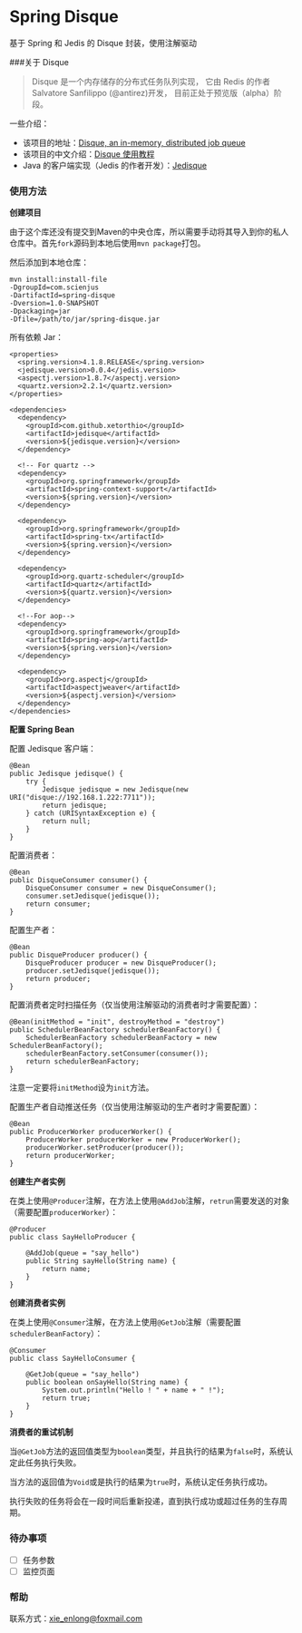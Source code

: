 # Spring Disque

基于 Spring 和 Jedis 的 Disque 封装，使用注解驱动

###关于 Disque

> Disque 是一个内存储存的分布式任务队列实现， 它由 Redis 的作者 Salvatore Sanfilippo (@antirez)开发， 目前正处于预览版（alpha）阶段。

一些介绍：

 - 该项目的地址：[Disque, an in-memory, distributed job queue][1]
 - 该项目的中文介绍：[Disque 使用教程][2]
 - Java 的客户端实现（Jedis 的作者开发）：[Jedisque][3]

[1]: https://github.com/antirez/disque
[2]: http://disquebook.com/
[3]: https://github.com/xetorthio/jedisque

### 使用方法

**创建项目**

由于这个库还没有提交到Maven的中央仓库，所以需要手动将其导入到你的私人仓库中。首先`fork`源码到本地后使用`mvn package`打包。

然后添加到本地仓库：

```
mvn install:install-file  
-DgroupId=com.scienjus
-DartifactId=spring-disque
-Dversion=1.0-SNAPSHOT
-Dpackaging=jar  
-Dfile=/path/to/jar/spring-disque.jar
```

所有依赖 Jar：

```
<properties>
  <spring.version>4.1.8.RELEASE</spring.version>
  <jedisque.version>0.0.4</jedis.version>
  <aspectj.version>1.8.7</aspectj.version>
  <quartz.version>2.2.1</quartz.version>
</properties>

<dependencies>
  <dependency>
    <groupId>com.github.xetorthio</groupId>
    <artifactId>jedisque</artifactId>
    <version>${jedisque.version}</version>
  </dependency>

  <!-- For quartz -->
  <dependency>
    <groupId>org.springframework</groupId>
    <artifactId>spring-context-support</artifactId>
    <version>${spring.version}</version>
  </dependency>

  <dependency>
    <groupId>org.springframework</groupId>
    <artifactId>spring-tx</artifactId>
    <version>${spring.version}</version>
  </dependency>

  <dependency>
    <groupId>org.quartz-scheduler</groupId>
    <artifactId>quartz</artifactId>
    <version>${quartz.version}</version>
  </dependency>

  <!--For aop-->
  <dependency>
    <groupId>org.springframework</groupId>
    <artifactId>spring-aop</artifactId>
    <version>${spring.version}</version>
  </dependency>

  <dependency>
    <groupId>org.aspectj</groupId>
    <artifactId>aspectjweaver</artifactId>
    <version>${aspectj.version}</version>
  </dependency>
</dependencies>
```

**配置 Spring Bean**

配置 Jedisque 客户端：

```
@Bean
public Jedisque jedisque() {
    try {
        Jedisque jedisque = new Jedisque(new URI("disque://192.168.1.222:7711"));
        return jedisque;
    } catch (URISyntaxException e) {
        return null;
    }
}
```

配置消费者：

```
@Bean
public DisqueConsumer consumer() {
    DisqueConsumer consumer = new DisqueConsumer();
    consumer.setJedisque(jedisque());
    return consumer;
}
```

配置生产者：

```
@Bean
public DisqueProducer producer() {
    DisqueProducer producer = new DisqueProducer();
    producer.setJedisque(jedisque());
    return producer;
}
```

配置消费者定时扫描任务（仅当使用注解驱动的消费者时才需要配置）：

```
@Bean(initMethod = "init", destroyMethod = "destroy")
public SchedulerBeanFactory schedulerBeanFactory() {
    SchedulerBeanFactory schedulerBeanFactory = new SchedulerBeanFactory();
    schedulerBeanFactory.setConsumer(consumer());
    return schedulerBeanFactory;
}
```

注意一定要将`initMethod`设为`init`方法。

配置生产者自动推送任务（仅当使用注解驱动的生产者时才需要配置）：

```
@Bean
public ProducerWorker producerWorker() {
    ProducerWorker producerWorker = new ProducerWorker();
    producerWorker.setProducer(producer());
    return producerWorker;
}
```

**创建生产者实例**

在类上使用`@Producer`注解，在方法上使用`@AddJob`注解，`retrun`需要发送的对象（需要配置`producerWorker`）：

```
@Producer
public class SayHelloProducer {

    @AddJob(queue = "say_hello")
    public String sayHello(String name) {
        return name;
    }
}
```

**创建消费者实例**

在类上使用`@Consumer`注解，在方法上使用`@GetJob`注解（需要配置`schedulerBeanFactory`）：

```
@Consumer
public class SayHelloConsumer {

    @GetJob(queue = "say_hello")
    public boolean onSayHello(String name) {
        System.out.println("Hello ! " + name + " !");
        return true;
    }
}
```

**消费者的重试机制**

当`@GetJob`方法的返回值类型为`boolean`类型，并且执行的结果为`false`时，系统认定此任务执行失败。

当方法的返回值为`Void`或是执行的结果为`true`时，系统认定任务执行成功。

执行失败的任务将会在一段时间后重新投递，直到执行成功或超过任务的生存周期。

### 待办事项

- [ ] 任务参数
- [ ] 监控页面

### 帮助

联系方式：xie_enlong@foxmail.com
